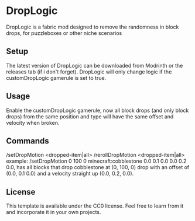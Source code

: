# DropLogic
DropLogic is a fabric mod designed to remove the randomness in block drops, for puzzleboxes or other niche scenarios

## Setup
The latest version of DropLogic can be downloaded from Modrinth or the releases tab (if i don't forget). 
DropLogic will only change logic if the customDropLogic gamerule is set to true.

## Usage
Enable the customDropLogic gamerule, now all block drops (and only block drops) from the same position and type will have the same offset and velocity when broken.

## Commands
/setDropMotion <blockPos> <dropped-item|all> <offset> <velocity>
/rerollDropMotion <blockPos> <dropped-item|all> <offset> <velocity>
example: /setDropMotion 0 100 0 minecraft:cobblestone 0.0 0.1 0.0 0.0 0.2 0.0, has all blocks that drop cobblestone at (0, 100, 0) drop with an offset of (0.0, 0.1 0.0) and a velocity straight up (0.0, 0.2, 0.0).

## License

This template is available under the CC0 license. Feel free to learn from it and incorporate it in your own projects.
